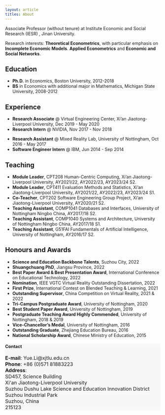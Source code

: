 ```yaml
---
layout: article
titles: About
---
```


Associate Professor (without tenure) at Institute Economic and Social Research (IESR) , Jinan University. 

Research interests: **Theoretical Econometrics**, with particular emphasis on **Incomplete Economic Models**. **Applied Econometrics** and **Economic and Social Networks**. 

## Education
- **Ph.D.** in Economics, Boston University, 2012-2018
- **BS** in Economics with additional major in Mathematics, Michigan State University, 2008-2012

## Experience
- **Research Associate** @ Virtual Engineering Center, Xi’an Jiaotong-Liverpool University, Dec 2019 - May 2020
- **Research Intern** @ NVIDIA, Nov 2017 - Nov 2018
<!-- - **Teaching Assistant** @ School of Computer Science, University of Nottingham, Feb 2017 - May 2018 -->
- **Research Assistant** @ Mixed Reality Lab, University of Nottingham, Oct 2016 - May 2017
- **Software Engineer Intern** @ IBM, Jun 2014 - Sep 2014

## Teaching
- **Module Leader**, CPT208 Human-Centric Computing, Xi’an Jiaotong-Liverpool University, AY2021/22, AY2022/23, AY2023/24 S2.
- **Module Leader**, CPT411 Evaluation Methods and Statistics, Xi’an Jiaotong-Liverpool University, AY2021/22, AY2022/23, AY2023/24 S1. 
- **Co-Teacher**, CPT202 Software Engineering Group Project, Xi’an Jiaotong-Liverpool University, AY2020/21 S2.
- **Teaching Assistant**, COMP1041 Databases and Interfaces, University of Nottingham Ningbo China, AY2017/18 S2.
- **Teaching Assistant**, COMP1040 Systems and Architecture, University of Nottingham Ningbo China, AY2017/18 S1.
- **Teaching Assistant**, G51FAI Fundamentals of Artificial Intelligence, University of Nottingham, AY2016/17 S2.


## Honours and Awards
- **Science and Education Backbone Talents**, Suzhou City, 2022
- **Shuangchuang PhD**, Jiangsu Province, 2022
- **Best Paper Award & Best Presentation Award**, International Conference on Educational Technology, 2022
- **Nomination**, IEEE VGTC Virtual Reality Outstanding Dissertation, 2022
- **First Prize**, International Contest on Blended Teaching & Learning, 2021
- **Outstanding Supervisor**, China Competition on Virtual Reality, 2021 & 2022
- **Tri-Campus Postgraduate Award**, University of Nottingham, 2020
- **Best Student Paper Award**, University of Nottingham, 2019
- **Postgraduate Teaching Award Highly Commended**, University of Nottingham, 2018 & 2019
- **Vice-Chancellor’s Medal**, University of Nottingham, 2016
- **Outstanding Graduate**, Zhejiang Education Bureau, 2016
- **National Scholarship Award**, Chinese Ministry of Education, 2015


<div class="hero" style="background-color:#f7f7f7; ">
  <div class="hero__content">
    <h4>Contact</h4>
    <p style="font-size: medium;"><b>E-mail</b>: Yue.Li@xjtlu.edu.cn<br>
      <b>Phone</b>: +86 (0)571 81883223<br>
      <b>Address</b>:<br>
      SD457, Science Building<br>
      Xi'an Jiaotong-Liverpool University<br>
      Suzhou Dushu Lake Science and Education Innovation District<br>
      Suzhou Industrial Park<br>
      Suzhou, China<br>
      215123
    </p>
  </div>
</div>
